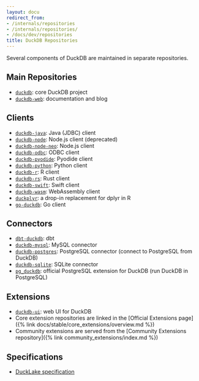```yaml
---
layout: docu
redirect_from:
- /internals/repositories
- /internals/repositories/
- /docs/dev/repositories
title: DuckDB Repositories
---
```


Several components of DuckDB are maintained in separate repositories.

## Main Repositories

* [`duckdb`](https://github.com/duckdb/duckdb): core DuckDB project
* [`duckdb-web`](https://github.com/duckdb/duckdb-web): documentation and blog

## Clients

* [`duckdb-java`](https://github.com/duckdb/duckdb-java): Java (JDBC) client
* [`duckdb-node`](https://github.com/duckdb/duckdb-node): Node.js client (deprecated)
* [`duckdb-node-neo`](https://github.com/duckdb/duckdb-node-neo): Node.js client
* [`duckdb-odbc`](https://github.com/duckdb/duckdb-odbc): ODBC client
* [`duckdb-pyodide`](https://github.com/duckdb/duckdb-pyodide): Pyodide client
* [`duckdb-python`](https://github.com/duckdb/duckdb-python): Python client
* [`duckdb-r`](https://github.com/duckdb/duckdb-r): R client
* [`duckdb-rs`](https://github.com/duckdb/duckdb-rs): Rust client
* [`duckdb-swift`](https://github.com/duckdb/duckdb-swift): Swift client
* [`duckdb-wasm`](https://github.com/duckdb/duckdb-wasm): WebAssembly client
* [`duckplyr`](https://github.com/tidyverse/duckplyr): a drop-in replacement for dplyr in R
* [`go-duckdb`](https://github.com/marcboeker/go-duckdb): Go client

## Connectors

* [`dbt-duckdb`](https://github.com/duckdb/dbt-duckdb): dbt
* [`duckdb-mysql`](https://github.com/duckdb/duckdb-mysql): MySQL connector
* [`duckdb-postgres`](https://github.com/duckdb/duckdb-postgres): PostgreSQL connector (connect to PostgreSQL from DuckDB)
* [`duckdb-sqlite`](https://github.com/duckdb/duckdb-sqlite): SQLite connector
* [`pg_duckdb`](https://github.com/duckdb/pg_duckdb): official PostgreSQL extension for DuckDB (run DuckDB in PostgreSQL)

## Extensions

* [`duckdb-ui`](https://github.com/duckdb/duckdb-ui): web UI for DuckDB
* Core extension repositories are linked in the [Official Extensions page]({% link docs/stable/core_extensions/overview.md %})
* Community extensions are served from the [Community Extensions repository]({% link community_extensions/index.md %})

## Specifications

* [DuckLake specification](https://ducklake.select/docs/stable/specification/introduction)
